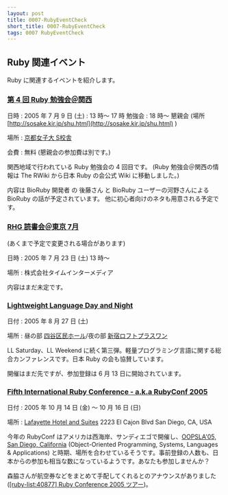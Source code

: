 ```yaml
---
layout: post
title: 0007-RubyEventCheck
short_title: 0007-RubyEventCheck
tags: 0007 RubyEventCheck
---
```



## Ruby 関連イベント

Ruby に関連するイベントを紹介します。

### [第 4 回 Ruby 勉強会＠関西](http://jp.rubyist.net/?KansaiWorkshop4)

日時
: 2005 年 7 月 9 日 (土)
: 13 時〜 17 時 勉強会
: 18 時〜 懇親会 (場所 [http://sosake.kir.jp/shu.html](http://sosake.kir.jp/shu.html) )

場所
: [京都女子大 S校舎](http://www.cs.kyoto-wu.ac.jp/~konami/map/s-tou/)

会費
: 無料 (懇親会の参加費は別です。)

関西地域で行われている Ruby 勉強会の 4 回目です。
(Ruby 勉強会＠関西の情報は The RWiki から日本 Ruby の会公式 Wiki に移動しました。)

内容は BioRuby 開発者 の 後藤さん と BioRuby ユーザーの河野さんによる BioRuby の話が予定されています。
他に初心者向けのネタも用意される予定です。

### [RHG 読書会＠東京 7月](http://pub.cozmixng.org/~the-rwiki/rw-cgi.rb?cmd=view;name=RHG%C6%C9%BD%F1%B2%F1%3A%3A%C5%EC%B5%FE+Sound+Stage)

(あくまで予定で変更される場合があります)

日時
: 2005 年 7 月 23 日 (土) 13 時〜

場所
: 株式会社タイムインターメディア 

内容はまだ未定です。

### [Lightweight Language Day and Night](http://ll.jus.or.jp/2005/)

日付
:  2005 年 8 月 27 日 (土) 

場所
:  昼の部 [四谷区民ホール](http://www.city.shinjuku.tokyo.jp/division/261300yotsuya/kuminhall/)/夜の部 [新宿ロフトプラスワン](http://www.loft-prj.co.jp/PLUSONE/)

LL Saturday、LL Weekend に続く第三弾。軽量プログラミング言語に関する総合カンファレンスです。日本 Ruby の会も協賛しています。

開催はまだ先ですが、参加登録は 6 月 13 日に開始されています。

### [Fifth International Ruby Conference - a.k.a RubyConf 2005](http://www.rubycentral.org/conference/)

日付
:  2005 年 10 月 14 日 (金) 〜 10 月 16 日 (日)

場所
:  [Lafayette Hotel and Suites](http://sandiego.innsuites.com/) 2223 El Cajon Blvd San Diego, CA, USA

今年の RubyConf はアメリカは西海岸、サンディエゴで開催し、[OOPSLA'05, San Diego, California](http://www.oopsla.org/2005/ShowPage.do?id=Home) (Object-Oriented Programming, Systems, Languages &amp; Applications) と時期、場所を合わせているそうです。事前登録の人数も、日本からの参加も相当な数になっているようです。あなたも参加しませんか？

森脇さんが航空券などをまとめて手配してくれるとのアナウンスがありました ([[ruby-list:40877] Ruby Conference 2005 ツアー](http://blade.nagaokaut.ac.jp/cgi-bin/scat.rb/ruby/ruby-list/40877))。


